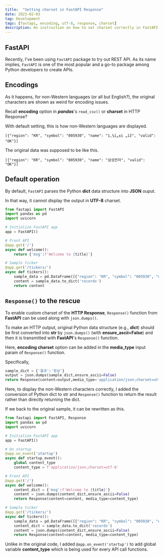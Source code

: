 ```yaml
---
title:  "Setting charset in FastAPI Response"
date: 2023-02-03
tag: Development
tags: [fastapi, encoding, utf-8, response, charset]
description: An instruction on how to set charset correctly in FastAPI for non-western characters
---
```


## FastAPI

Recently, I've been using `FastAPI` package to try out REST API. As its name implies, `FastAPI` is one of the most popular and a go-to package among Python developers to create APIs.


## Encodings

As it happens, for non-Western languages (or all but English?), the original characters are shown as weird for encoding issues.

Recall **encoding** option in ***pandas***'s `read_csv()` or **charset** in HTTP Response? 

With default setting, this is how non-Western languages are displayed.

```
[{"region": "KR", "symbol": "005930", "name": "ì‚¼ì„±ì „ìž", "valid": "OK"}]
```

The original data was supposed to be like this.

```
[{"region": "KR", "symbol": "005930", "name": "삼성전자", "valid": "OK"}]
```


## Default operation

By default, `FastAPI` parses the Python **dict** data structure into **JSON** ouput.

In that way, it cannot display the output in **UTF-8** charset.

```py
from fastapi import FastAPI
import pandas as pd
import uvicorn

# Initialize FastAPI app
app = FastAPI()

# Front API
@app.get('/')
async def welcome():
    return {'msg':f'Welcome to {title}'}

# Sample ticker
@app.get('/tickers/')
async def tickers():
    sample_data = pd.DataFrame([{"region": "KR", "symbol": "005930", "name": "삼성전자", "valid": "OK"}])
    content = sample_data.to_dict('records')
    return content
```


## `Response()` to the rescue

To enable custom charset of the **HTTP Response**, `Response()` function from **FastAPI** can be used along with `json.dumps()`.

To make an HTTP output, original Python data structure (e.g., ***dict***) should be first converted into **str** by `json.dumps()` (with **ensure_ascii=False**) and then it is transmitted with **FastAPI**'s `Response()` function.

Here, **encoding charset** option can be added in the **media_type** input param of `Response()` function.

Specifically, 

```py
sample_dict = {'결과':'정상'}
output = json.dumps(sample_dict,ensure_ascii=False)
return Response(content=output,media_type='application/json;charset=utf-8')
```

Here, to display the non-Western characters correctly, I added the conversion of Python dict to str and `Response()` function to return the result rather than directly returning the dict.


If we back to the original sample, it can be rewritten as this.


```py
from fastapi import FastAPI, Response
import pandas as pd
import uvicorn

# Initialize FastAPI app
app = FastAPI()

# On startup
@app.on_event('startup')
async def startup_event():
    global content_type
    content_type = f'application/json;charset=utf-8'

# Front API
@app.get('/')
async def welcome():
    content_dict = {'msg':f'Welcome to {title}'}
    content = json.dumps(content_dict,ensure_ascii=False)
    return Response(content=content, media_type=content_type)

# Sample ticker
@app.get('/tickers/')
async def tickers():
    sample_data = pd.DataFrame([{"region": "KR", "symbol": "005930", "name": "삼성전자", "valid": "OK"}])
    content_dict = sample_data.to_dict('records')
    content = json.dumps(content_dict,ensure_ascii=False)
    return Response(content=content, media_type=content_type)
```

Unlike in the original code, I added `@app.on_event('startup')` to add global variable **content_type** which is being used for every API call functions.